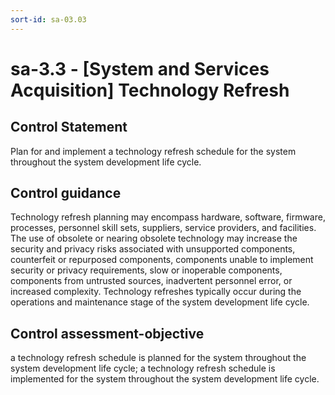 ```yaml
---
sort-id: sa-03.03
---
```


# sa-3.3 - \[System and Services Acquisition\] Technology Refresh

## Control Statement

Plan for and implement a technology refresh schedule for the system throughout the system development life cycle.

## Control guidance

Technology refresh planning may encompass hardware, software, firmware, processes, personnel skill sets, suppliers, service providers, and facilities. The use of obsolete or nearing obsolete technology may increase the security and privacy risks associated with unsupported components, counterfeit or repurposed components, components unable to implement security or privacy requirements, slow or inoperable components, components from untrusted sources, inadvertent personnel error, or increased complexity. Technology refreshes typically occur during the operations and maintenance stage of the system development life cycle.

## Control assessment-objective

a technology refresh schedule is planned for the system throughout the system development life cycle;
a technology refresh schedule is implemented for the system throughout the system development life cycle.

